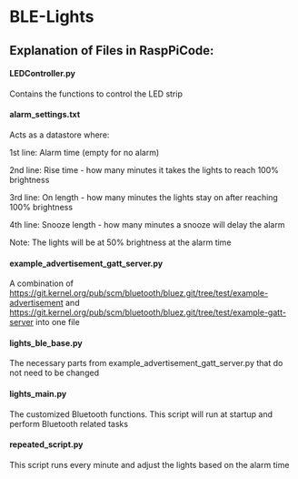 # BLE-Lights

## Explanation of Files in RaspPiCode:

#### LEDController.py
Contains the functions to control the LED strip

#### alarm_settings.txt
Acts as a datastore where:

1st line: Alarm time (empty for no alarm)

2nd line: Rise time - how many minutes it takes the lights to reach 100% brightness

3rd line: On length - how many minutes the lights stay on after reaching 100% brightness

4th line: Snooze length - how many minutes a snooze will delay the alarm

Note: The lights will be at 50% brightness at the alarm time

#### example_advertisement_gatt_server.py
A combination of https://git.kernel.org/pub/scm/bluetooth/bluez.git/tree/test/example-advertisement and https://git.kernel.org/pub/scm/bluetooth/bluez.git/tree/test/example-gatt-server
into one file

#### lights_ble_base.py
The necessary parts from example_advertisement_gatt_server.py that do not need to be changed

#### lights_main.py
The customized Bluetooth functions. This script will run at startup and perform Bluetooth related tasks

#### repeated_script.py
This script runs every minute and adjust the lights based on the alarm time
